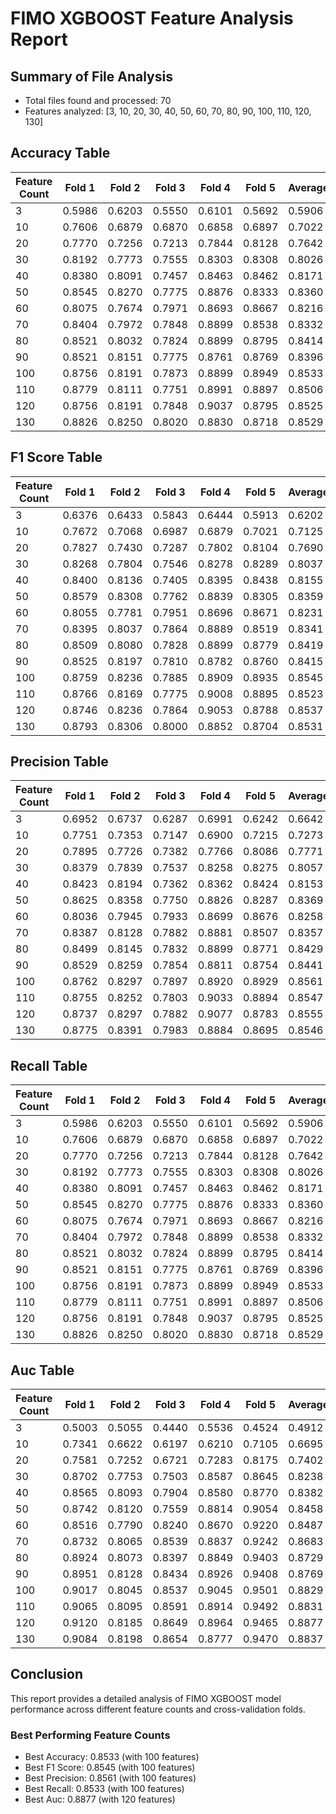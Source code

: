 # FIMO XGBOOST Feature Analysis Report

## Summary of File Analysis
- Total files found and processed: 70
- Features analyzed: [3, 10, 20, 30, 40, 50, 60, 70, 80, 90, 100, 110, 120, 130]

## Accuracy Table
| Feature Count | Fold 1 | Fold 2 | Fold 3 | Fold 4 | Fold 5 | Average |
|---------------|--------|--------|--------|--------|--------|--------|
| 3 | 0.5986 | 0.6203 | 0.5550 | 0.6101 | 0.5692 | 0.5906 |
| 10 | 0.7606 | 0.6879 | 0.6870 | 0.6858 | 0.6897 | 0.7022 |
| 20 | 0.7770 | 0.7256 | 0.7213 | 0.7844 | 0.8128 | 0.7642 |
| 30 | 0.8192 | 0.7773 | 0.7555 | 0.8303 | 0.8308 | 0.8026 |
| 40 | 0.8380 | 0.8091 | 0.7457 | 0.8463 | 0.8462 | 0.8171 |
| 50 | 0.8545 | 0.8270 | 0.7775 | 0.8876 | 0.8333 | 0.8360 |
| 60 | 0.8075 | 0.7674 | 0.7971 | 0.8693 | 0.8667 | 0.8216 |
| 70 | 0.8404 | 0.7972 | 0.7848 | 0.8899 | 0.8538 | 0.8332 |
| 80 | 0.8521 | 0.8032 | 0.7824 | 0.8899 | 0.8795 | 0.8414 |
| 90 | 0.8521 | 0.8151 | 0.7775 | 0.8761 | 0.8769 | 0.8396 |
| 100 | 0.8756 | 0.8191 | 0.7873 | 0.8899 | 0.8949 | 0.8533 |
| 110 | 0.8779 | 0.8111 | 0.7751 | 0.8991 | 0.8897 | 0.8506 |
| 120 | 0.8756 | 0.8191 | 0.7848 | 0.9037 | 0.8795 | 0.8525 |
| 130 | 0.8826 | 0.8250 | 0.8020 | 0.8830 | 0.8718 | 0.8529 |

## F1 Score Table
| Feature Count | Fold 1 | Fold 2 | Fold 3 | Fold 4 | Fold 5 | Average |
|---------------|--------|--------|--------|--------|--------|--------|
| 3 | 0.6376 | 0.6433 | 0.5843 | 0.6444 | 0.5913 | 0.6202 |
| 10 | 0.7672 | 0.7068 | 0.6987 | 0.6879 | 0.7021 | 0.7125 |
| 20 | 0.7827 | 0.7430 | 0.7287 | 0.7802 | 0.8104 | 0.7690 |
| 30 | 0.8268 | 0.7804 | 0.7546 | 0.8278 | 0.8289 | 0.8037 |
| 40 | 0.8400 | 0.8136 | 0.7405 | 0.8395 | 0.8438 | 0.8155 |
| 50 | 0.8579 | 0.8308 | 0.7762 | 0.8839 | 0.8305 | 0.8359 |
| 60 | 0.8055 | 0.7781 | 0.7951 | 0.8696 | 0.8671 | 0.8231 |
| 70 | 0.8395 | 0.8037 | 0.7864 | 0.8889 | 0.8519 | 0.8341 |
| 80 | 0.8509 | 0.8080 | 0.7828 | 0.8899 | 0.8779 | 0.8419 |
| 90 | 0.8525 | 0.8197 | 0.7810 | 0.8782 | 0.8760 | 0.8415 |
| 100 | 0.8759 | 0.8236 | 0.7885 | 0.8909 | 0.8935 | 0.8545 |
| 110 | 0.8766 | 0.8169 | 0.7775 | 0.9008 | 0.8895 | 0.8523 |
| 120 | 0.8746 | 0.8236 | 0.7864 | 0.9053 | 0.8788 | 0.8537 |
| 130 | 0.8793 | 0.8306 | 0.8000 | 0.8852 | 0.8704 | 0.8531 |

## Precision Table
| Feature Count | Fold 1 | Fold 2 | Fold 3 | Fold 4 | Fold 5 | Average |
|---------------|--------|--------|--------|--------|--------|--------|
| 3 | 0.6952 | 0.6737 | 0.6287 | 0.6991 | 0.6242 | 0.6642 |
| 10 | 0.7751 | 0.7353 | 0.7147 | 0.6900 | 0.7215 | 0.7273 |
| 20 | 0.7895 | 0.7726 | 0.7382 | 0.7766 | 0.8086 | 0.7771 |
| 30 | 0.8379 | 0.7839 | 0.7537 | 0.8258 | 0.8275 | 0.8057 |
| 40 | 0.8423 | 0.8194 | 0.7362 | 0.8362 | 0.8424 | 0.8153 |
| 50 | 0.8625 | 0.8358 | 0.7750 | 0.8826 | 0.8287 | 0.8369 |
| 60 | 0.8036 | 0.7945 | 0.7933 | 0.8699 | 0.8676 | 0.8258 |
| 70 | 0.8387 | 0.8128 | 0.7882 | 0.8881 | 0.8507 | 0.8357 |
| 80 | 0.8499 | 0.8145 | 0.7832 | 0.8899 | 0.8771 | 0.8429 |
| 90 | 0.8529 | 0.8259 | 0.7854 | 0.8811 | 0.8754 | 0.8441 |
| 100 | 0.8762 | 0.8297 | 0.7897 | 0.8920 | 0.8929 | 0.8561 |
| 110 | 0.8755 | 0.8252 | 0.7803 | 0.9033 | 0.8894 | 0.8547 |
| 120 | 0.8737 | 0.8297 | 0.7882 | 0.9077 | 0.8783 | 0.8555 |
| 130 | 0.8775 | 0.8391 | 0.7983 | 0.8884 | 0.8695 | 0.8546 |

## Recall Table
| Feature Count | Fold 1 | Fold 2 | Fold 3 | Fold 4 | Fold 5 | Average |
|---------------|--------|--------|--------|--------|--------|--------|
| 3 | 0.5986 | 0.6203 | 0.5550 | 0.6101 | 0.5692 | 0.5906 |
| 10 | 0.7606 | 0.6879 | 0.6870 | 0.6858 | 0.6897 | 0.7022 |
| 20 | 0.7770 | 0.7256 | 0.7213 | 0.7844 | 0.8128 | 0.7642 |
| 30 | 0.8192 | 0.7773 | 0.7555 | 0.8303 | 0.8308 | 0.8026 |
| 40 | 0.8380 | 0.8091 | 0.7457 | 0.8463 | 0.8462 | 0.8171 |
| 50 | 0.8545 | 0.8270 | 0.7775 | 0.8876 | 0.8333 | 0.8360 |
| 60 | 0.8075 | 0.7674 | 0.7971 | 0.8693 | 0.8667 | 0.8216 |
| 70 | 0.8404 | 0.7972 | 0.7848 | 0.8899 | 0.8538 | 0.8332 |
| 80 | 0.8521 | 0.8032 | 0.7824 | 0.8899 | 0.8795 | 0.8414 |
| 90 | 0.8521 | 0.8151 | 0.7775 | 0.8761 | 0.8769 | 0.8396 |
| 100 | 0.8756 | 0.8191 | 0.7873 | 0.8899 | 0.8949 | 0.8533 |
| 110 | 0.8779 | 0.8111 | 0.7751 | 0.8991 | 0.8897 | 0.8506 |
| 120 | 0.8756 | 0.8191 | 0.7848 | 0.9037 | 0.8795 | 0.8525 |
| 130 | 0.8826 | 0.8250 | 0.8020 | 0.8830 | 0.8718 | 0.8529 |

## Auc Table
| Feature Count | Fold 1 | Fold 2 | Fold 3 | Fold 4 | Fold 5 | Average |
|---------------|--------|--------|--------|--------|--------|--------|
| 3 | 0.5003 | 0.5055 | 0.4440 | 0.5536 | 0.4524 | 0.4912 |
| 10 | 0.7341 | 0.6622 | 0.6197 | 0.6210 | 0.7105 | 0.6695 |
| 20 | 0.7581 | 0.7252 | 0.6721 | 0.7283 | 0.8175 | 0.7402 |
| 30 | 0.8702 | 0.7753 | 0.7503 | 0.8587 | 0.8645 | 0.8238 |
| 40 | 0.8565 | 0.8093 | 0.7904 | 0.8580 | 0.8770 | 0.8382 |
| 50 | 0.8742 | 0.8120 | 0.7559 | 0.8814 | 0.9054 | 0.8458 |
| 60 | 0.8516 | 0.7790 | 0.8240 | 0.8670 | 0.9220 | 0.8487 |
| 70 | 0.8732 | 0.8065 | 0.8539 | 0.8837 | 0.9242 | 0.8683 |
| 80 | 0.8924 | 0.8073 | 0.8397 | 0.8849 | 0.9403 | 0.8729 |
| 90 | 0.8951 | 0.8128 | 0.8434 | 0.8926 | 0.9408 | 0.8769 |
| 100 | 0.9017 | 0.8045 | 0.8537 | 0.9045 | 0.9501 | 0.8829 |
| 110 | 0.9065 | 0.8095 | 0.8591 | 0.8914 | 0.9492 | 0.8831 |
| 120 | 0.9120 | 0.8185 | 0.8649 | 0.8964 | 0.9465 | 0.8877 |
| 130 | 0.9084 | 0.8198 | 0.8654 | 0.8777 | 0.9470 | 0.8837 |

## Conclusion

This report provides a detailed analysis of FIMO XGBOOST model performance across different feature counts and cross-validation folds.

### Best Performing Feature Counts

- Best Accuracy: 0.8533 (with 100 features)
- Best F1 Score: 0.8545 (with 100 features)
- Best Precision: 0.8561 (with 100 features)
- Best Recall: 0.8533 (with 100 features)
- Best Auc: 0.8877 (with 120 features)
